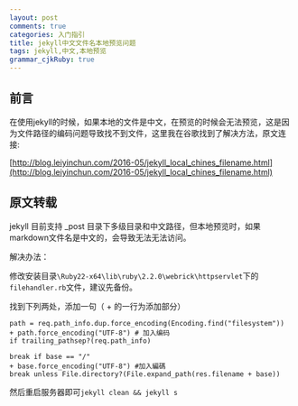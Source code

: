 ```yaml
---
layout: post
comments: true
categories: 入门指引
title: jekyll中文文件名本地预览问题 
tags: jekyll,中文,本地预览
grammar_cjkRuby: true
---
```


## 前言

在使用jekyll的时候，如果本地的文件是中文，在预览的时候会无法预览，这是因为文件路径的编码问题导致找不到文件，这里我在谷歌找到了解决方法，原文连接:

[http://blog.leiyinchun.com/2016-05/jekyll_local_chines_filename.html](http://blog.leiyinchun.com/2016-05/jekyll_local_chines_filename.html)

## 原文转载

jekyll 目前支持 _post 目录下多级目录和中文路径，但本地预览时，如果markdown文件名是中文的，会导致无法无法访问。

解决办法：

修改安装目录`\Ruby22-x64\lib\ruby\2.2.0\webrick\httpservlet`下的`filehandler.rb`文件，建议先备份。

找到下列两处，添加一句（ + 的一行为添加部分）

```
path = req.path_info.dup.force_encoding(Encoding.find("filesystem"))
+ path.force_encoding("UTF-8") # 加入编码
if trailing_pathsep?(req.path_info)
```

```
break if base == "/"
+ base.force_encoding("UTF-8") #加入編碼
break unless File.directory?(File.expand_path(res.filename + base))
```

然后重启服务器即可`jekyll clean && jekyll s`